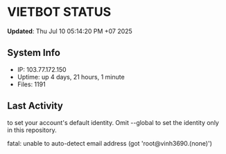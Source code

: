 # VIETBOT STATUS
**Updated**: Thu Jul 10 05:14:20 PM +07 2025

## System Info
- IP: 103.77.172.150
- Uptime: up 4 days, 21 hours, 1 minute
- Files: 1191

## Last Activity

to set your account's default identity.
Omit --global to set the identity only in this repository.

fatal: unable to auto-detect email address (got 'root@vinh3690.(none)')
